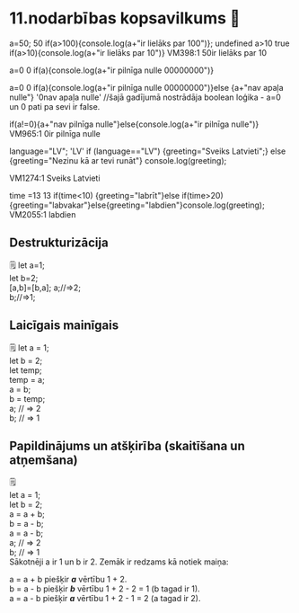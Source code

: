 # 11.nodarbības kopsavilkums :pushpin:

a=50;
50
if(a>100){console.log(a+"ir lielāks par 100")};
undefined
a>10
true
if(a>10){console.log(a+"ir lielāks par 10")}
VM398:1 50ir lielāks par 10

a=0
0
if(a){console.log(a+"ir pilnīga nulle 00000000")}

a=0
0
if(a){console.log(a+"ir pilnīga nulle 00000000")}else {a+"nav apaļa nulle"}
'0nav apaļa nulle'
//šajā gadījumā nostrādāja boolean loģika - a=0 un 0 pati pa sevi ir false.

if(a!=0){a+"nav pilnīga nulle"}else{console.log(a+"ir pilnīga nulle")}
VM965:1 0ir pilnīga nulle

language="LV";
'LV'
if (language=="LV")
{greeting="Sveiks Latvieti";}
else
{greeting="Nezinu kā ar tevi runāt"}
console.log(greeting);

VM1274:1 Sveiks Latvieti

time =13
13
if(time<10) {greeting="labrīt"}else if(time>20){greeting="labvakar"}else{greeting="labdien"}console.log(greeting);  
VM2055:1 labdien

## Destrukturizācija
🗒️
let a=1;  
 let b=2;  
[a,b]=[b,a];
a;//=>2;  
b;//=>1;

## Laicīgais mainīgais
🗒️
let a = 1;  
let b = 2;  
let temp;  
temp = a;  
a = b;  
b = temp;  
a; // => 2  
b; // => 1

## Papildinājums un atšķirība (skaitīšana un atņemšana)  
🗒️  
let a = 1;  
let b = 2;  
a = a + b;  
b = a - b;  
a = a - b;  
a; // => 2  
b; // => 1  
Sākotnēji a ir 1 un b ir 2. Zemāk ir redzams kā notiek maiņa:    

a = a + b piešķir ***a*** vērtību 1 + 2.  
b = a - b piešķir ***b*** vērtību 1 + 2 - 2 = 1 (b tagad ir 1).  
a = a - b piešķir ***a*** vērtību 1 + 2 - 1 = 2 (a tagad ir 2).  
